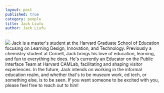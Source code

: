 ```yaml
---
layout: post
published: true
category: people
title: Jack Liufu
author: Jack Liufu
---
```

![]({{site.baseurl}}/assets/Jack%20Liufu%20Good%20Square%20Cropped.jpg)
Jack is a master's student at the Harvard Graduate School of Education focusing on Learning Design, Innovation, and Technology. Previously a chemistry student at Cornell, Jack brings his love of education, learning, and fun to everything he does. He's currently an Educator on the Public Interface Team at Harvard CAMLab, facilitating and shaping visitor experiences. In the future, Jack intends on working in the informal education realm, and whether that's to be museum work, ed tech, or something else, is to be seen. If you want someone to be excited with you, please feel free to reach out to him!
